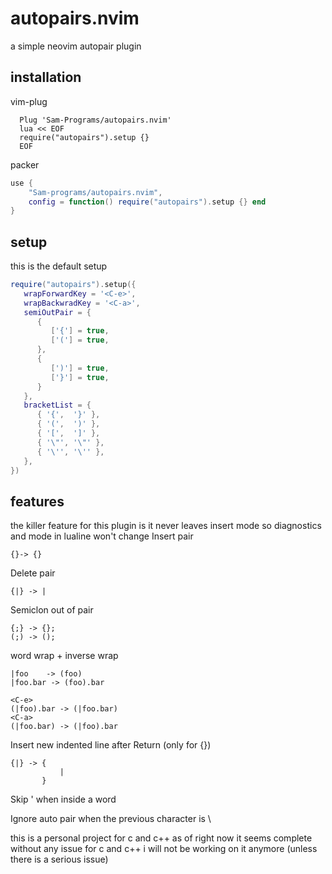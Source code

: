 # autopairs.nvim
a simple neovim autopair plugin 
## installation
vim-plug
```vim
  Plug 'Sam-Programs/autopairs.nvim'
  lua << EOF
  require("autopairs").setup {}
  EOF
```
packer
```lua
use {
    "Sam-programs/autopairs.nvim",
    config = function() require("autopairs").setup {} end
}
```
## setup
this is the default setup
```lua
require("autopairs").setup({
   wrapForwardKey = '<C-e>',
   wrapBackwradKey = '<C-a>',
   semiOutPair = {
      {
         ['{'] = true,
         ['('] = true,
      },
      {
         [')'] = true,
         ['}'] = true,
      }
   },
   bracketList = {
      { '{',  '}' },
      { '(',  ')' },
      { '[',  ']' },
      { '\"', '\"' },
      { '\'', '\'' },
   },
})
```
## features
the killer feature for this plugin is it never leaves insert mode
so diagnostics and mode in lualine  won't change
Insert pair
```
{}-> {}
```
Delete pair
```
{|} -> |
```
Semiclon out of pair
```
{;} -> {};
(;) -> ();
```
word wrap + inverse wrap
```
|foo    -> (foo)
|foo.bar -> (foo).bar

<C-e>
(|foo).bar -> (|foo.bar)
<C-a>
(|foo.bar) -> (|foo).bar
```
Insert new indented line after Return (only for {})
```
{|} -> {
           |
       }
```
Skip ' when inside a word

Ignore auto pair when the previous character is \

this is a personal project for c and c++
as of right now it seems complete without any issue for c and c++
i will not be working on it anymore (unless there is a serious issue)
